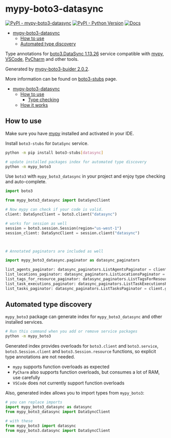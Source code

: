# mypy-boto3-datasync

[![PyPI - mypy-boto3-datasync](https://img.shields.io/pypi/v/mypy-boto3-datasync.svg?color=blue)](https://pypi.org/project/mypy-boto3-datasync)
[![PyPI - Python Version](https://img.shields.io/pypi/pyversions/mypy-boto3-datasync.svg?color=blue)](https://pypi.org/project/mypy-boto3-datasync)
[![Docs](https://img.shields.io/readthedocs/mypy-boto3-builder.svg?color=blue)](https://mypy-boto3-builder.readthedocs.io/)

- [mypy-boto3-datasync](#mypy-boto3-datasync)
  - [How to use](#how-to-use)
  - [Automated type discovery](#automated-type-discovery)


Type annotations for
[boto3.DataSync 1.13.26](https://boto3.amazonaws.com/v1/documentation/api/1.13.26/reference/services/datasync.html#DataSync) service
compatible with [mypy](https://github.com/python/mypy), [VSCode](https://code.visualstudio.com/),
[PyCharm](https://www.jetbrains.com/pycharm/) and other tools.

Generated by [mypy-boto3-buider 2.0.2](https://github.com/vemel/mypy_boto3_builder).

More information can be found on [boto3-stubs](https://pypi.org/project/boto3-stubs/) page.

- [mypy-boto3-datasync](#mypy-boto3-datasync)
  - [How to use](#how-to-use)
    - [Type checking](#type-checking)
  - [How it works](#how-it-works)

## How to use

Make sure you have [mypy](https://github.com/python/mypy) installed and activated in your IDE.

Install `boto3-stubs` for `DataSync` service.

```bash
python -m pip install boto3-stubs[datasync]

# update installed packages index for automated type discovery
python -m mypy_boto3
```

Use `boto3` with `mypy_boto3_datasync` in your project and enjoy type checking and auto-complete.

```python
import boto3

from mypy_boto3_datasync import DataSyncClient

# Now mypy can check if your code is valid.
client: DataSyncClient = boto3.client("datasync")

# works for session as well
session = boto3.session.Session(region="us-west-1")
session_client: DataSyncClient = session.client("datasync")



# Annotated paginators are included as well

import mypy_boto3_datasync.paginator as datasync_paginators

list_agents_paginator: datasync_paginators.ListAgentsPaginator = client.get_paginator("list_agents")
list_locations_paginator: datasync_paginators.ListLocationsPaginator = client.get_paginator("list_locations")
list_tags_for_resource_paginator: datasync_paginators.ListTagsForResourcePaginator = client.get_paginator("list_tags_for_resource")
list_task_executions_paginator: datasync_paginators.ListTaskExecutionsPaginator = client.get_paginator("list_task_executions")
list_tasks_paginator: datasync_paginators.ListTasksPaginator = client.get_paginator("list_tasks")
```

## Automated type discovery

`mypy_boto3` package can generate index for `mypy_boto3_datasync` and other installed services.

```bash
# Run this command when you add or remove service packages
python -m mypy_boto3
```

Generated index provides overloads for `boto3.client` and `boto3.service`,
`boto3.Session.client` and `boto3.Session.resource` functions,
so explicit type annotations are not needed.

- `mypy` supports function overloads as expected
- `PyCharm` also supports function overloads, but consumes a lot of RAM, use carefully
- `VSCode` does not currently support function overloads

Also, generated index allows you to import types from `mypy_boto3`:

```python
# you can replace imports
import mypy_boto3_datasync as datasync
from mypy_boto3_datasync import DataSyncClient

# with these
from mypy_boto3 import datasync
from mypy_boto3.datasync import DataSyncClient
```
